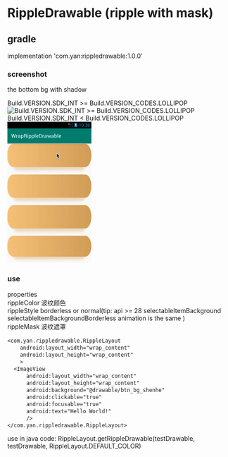 # RippleDrawable (ripple with mask)

## gradle
implementation 'com.yan:rippledrawable:1.0.0'

### screenshot
the bottom bg with shadow
<br/>

Build.VERSION.SDK_INT >= Build.VERSION_CODES.LOLLIPOP
<br/>
![Build.VERSION.SDK_INT >= Build.VERSION_CODES.LOLLIPOP](https://raw.githubusercontent.com/genius158/RippleDrawable/master/screenshot/upApi21.gif)
<br/>
Build.VERSION.SDK_INT < Build.VERSION_CODES.LOLLIPOP
<br/>
![Build.VERSION.SDK_INT < Build.VERSION_CODES.LOLLIPOP](https://raw.githubusercontent.com/genius158/RippleDrawable/master/screenshot/downApi21.gif)

### use
properties
<br/>
rippleColor 波纹颜色
<br/>
rippleStyle borderless or normal(tip: api >= 28 selectableItemBackground selectableItemBackgroundBorderless animation is the same )
<br/>
rippleMask 波纹遮罩
    
```
<com.yan.rippledrawable.RippleLayout
    android:layout_width="wrap_content"
    android:layout_height="wrap_content"
    >
  <ImageView
      android:layout_width="wrap_content"
      android:layout_height="wrap_content"
      android:background="@drawable/btn_bg_shenhe"
      android:clickable="true"
      android:focusable="true"
      android:text="Hello World!"
      />
</com.yan.rippledrawable.RippleLayout>
```

use in java code: RippleLayout.getRippleDrawable(testDrawable, testDrawable, RippleLayout.DEFAULT_COLOR)